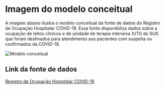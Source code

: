 # Imagem  do modelo conceitual 
A imagem abaixo ilustra o modelo conceitual da fonte de dados do Registro de Ocupação Hospitalar COVID-19. Essa fonte disponibiliza dados sobre a ocupação de leitos clínicos e de unidade de terapia intensiva (UTI) do SUS que foram destinados para atendimento aos pacientes com suspeita ou confirmados da COVID-19.

![Modelo conceitual](Modelo-conceitual-fonte-de-dados.jpeg)

## Link da fonte de dados
[Registro de Ocupação Hospitalar COVID-19](https://opendatasus.saude.gov.br/dataset/registro-de-ocupacao-hospitalar)
